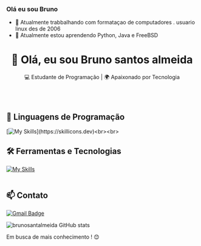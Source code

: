 ### Olá eu sou Bruno



- 🔭 Atualmente trabbalhando com formataçao de computadores . usuario linux des de 2006
- 🌱 Atualmente estou aprendendo Python, Java e FreeBSD
<h1 align="center">👋 Olá, eu sou Bruno santos almeida</h1>

<p align="center">
  💻 Estudante de Programação | 🌍 Apaixonado por Tecnologia
</p><br><br>


## 🚀 Linguagens de Programação
[![My Skills](https://skillicons.dev/icons?i=java,python,)](https://skillicons.dev)<br><br>

## 🛠️ Ferramentas e Tecnologias
[![My Skills](https://skillicons.dev/icons?i=vscode,eclipse,git,github,linux)](https://skillicons.dev)<br><br>

## 📫 Contato

[![Gmail Badge](https://img.shields.io/badge/-ornubgandhy@gmail.com-006bed?style=flat-square&logo=Gmail&logoColor=white&link=mailto:ornubegandhy@gmail.com)](mailto:ornugandhy@gmail.com)




![brunosantalmeida GitHub stats](https://github-readme-stats.vercel.app/api?username=brunosantalmeida&show_icons=true&theme=radical)


  
  
   
  
  Em busca de mais conhecimento ! 😊 <br><br>
  

